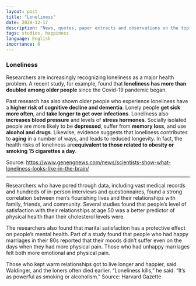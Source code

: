 ```yaml
---
layout: post
title: "Loneliness"
date: 2020-12-17
description: "News, quotes, paper extracts and observations on the topic of loneliness and its impact in the brain and health."
tags: studies, happiness
language: English
importance: 6
---
```

### Loneliness

Researchers are increasingly recognizing loneliness as a major health problem. A recent study, for example, found that **loneliness has more than doubled among older people** since the Covid-19 pandemic began.

Past research has also shown older people who experience loneliness have a **higher risk of cognitive decline and dementia**. Lonely people **get sick more often**, and **take longer to get over infections**. Loneliness also **increases blood pressure** and levels of **stress hormones**. Socially isolated people are more likely to be **depressed**, suffer from **memory loss**, and use **alcohol and drugs**. Likewise, evidence suggests that loneliness contributes to **aging** in a number of ways, and leads to reduced longevity. In fact, the health risks of loneliness are**equivalent to those related to obesity or smoking 15 cigarettes a day**.

Source: <https://www.genengnews.com/news/scientists-show-what-loneliness-looks-like-in-the-brain/>

---
Researchers who have pored through data, including vast medical records and hundreds of in-person interviews and questionnaires, found a strong correlation between men’s flourishing lives and their relationships with family, friends, and community. Several studies found that people’s level of satisfaction with their relationships at age 50 was a better predictor of physical health than their cholesterol levels were.

The researchers also found that marital satisfaction has a protective effect on people’s mental health. Part of a study found that people who had happy marriages in their 80s reported that their moods didn’t suffer even on the days when they had more physical pain. Those who had unhappy marriages felt both more emotional and physical pain.

Those who kept warm relationships got to live longer and happier, said Waldinger, and the loners often died earlier. “Loneliness kills,” he said. “It’s as powerful as smoking or alcoholism.”
Source: Harvard Gazette
